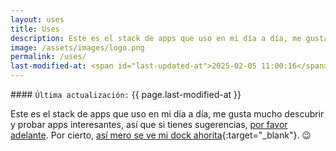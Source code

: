 ```yaml
---
layout: uses
title: Uses
description: Este es el stack de apps que uso en mi día a día, me gusta mucho descubrir y probar apps interesantes, así que si tienes sugerencias, por favor adelante.
image: /assets/images/logo.png
permalink: /uses/
last-modified-at: <span id="last-updated-at">2025-02-05 11:00:16</span>
---
```


<div class="card last-updated my-3 text-center">
<div class="card-body rounded">
#### <code>Última actualización:</code> {{ page.last-modified-at }}
</div>
</div>

Este es el stack de apps que uso en mi día a día, me gusta mucho descubrir y probar apps interesantes, así que si tienes sugerencias, [por favor adelante][1]. Por cierto, [así mero se ve mi dock ahorita][2]{:target="_blank"}. 😉

[1]: /contacto/
[2]: https://www.dockhunt.com/users/mijo
